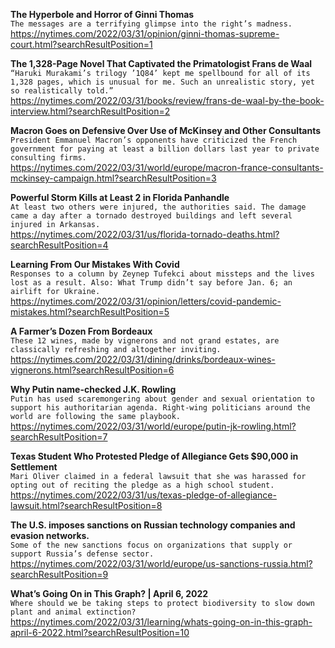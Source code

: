 **The Hyperbole and Horror of Ginni Thomas**\
`The messages are a terrifying glimpse into the right’s madness.`\
https://nytimes.com/2022/03/31/opinion/ginni-thomas-supreme-court.html?searchResultPosition=1

**The 1,328-Page Novel That Captivated the Primatologist Frans de Waal**\
`“Haruki Murakami’s trilogy ’1Q84’ kept me spellbound for all of its 1,328 pages, which is unusual for me. Such an unrealistic story, yet so realistically told.”`\
https://nytimes.com/2022/03/31/books/review/frans-de-waal-by-the-book-interview.html?searchResultPosition=2

**Macron Goes on Defensive Over Use of McKinsey and Other Consultants**\
`President Emmanuel Macron’s opponents have criticized the French government for paying at least a billion dollars last year to private consulting firms.`\
https://nytimes.com/2022/03/31/world/europe/macron-france-consultants-mckinsey-campaign.html?searchResultPosition=3

**Powerful Storm Kills at Least 2 in Florida Panhandle**\
`At least two others were injured, the authorities said. The damage came a day after a tornado destroyed buildings and left several injured in Arkansas.`\
https://nytimes.com/2022/03/31/us/florida-tornado-deaths.html?searchResultPosition=4

**Learning From Our Mistakes With Covid**\
`Responses to a column by Zeynep Tufekci about missteps and the lives lost as a result. Also: What Trump didn’t say before Jan. 6; an airlift for Ukraine.`\
https://nytimes.com/2022/03/31/opinion/letters/covid-pandemic-mistakes.html?searchResultPosition=5

**A Farmer’s Dozen From Bordeaux**\
`These 12 wines, made by vignerons and not grand estates, are classically refreshing and altogether inviting.`\
https://nytimes.com/2022/03/31/dining/drinks/bordeaux-wines-vignerons.html?searchResultPosition=6

**Why Putin name-checked J.K. Rowling**\
`Putin has used scaremongering about gender and sexual orientation to support his authoritarian agenda. Right-wing politicians around the world are following the same playbook.`\
https://nytimes.com/2022/03/31/world/europe/putin-jk-rowling.html?searchResultPosition=7

**Texas Student Who Protested Pledge of Allegiance Gets $90,000 in Settlement**\
`Mari Oliver claimed in a federal lawsuit that she was harassed for opting out of reciting the pledge as a high school student.`\
https://nytimes.com/2022/03/31/us/texas-pledge-of-allegiance-lawsuit.html?searchResultPosition=8

**The U.S. imposes sanctions on Russian technology companies and evasion networks.**\
`Some of the new sanctions focus on organizations that supply or support Russia’s defense sector.`\
https://nytimes.com/2022/03/31/world/europe/us-sanctions-russia.html?searchResultPosition=9

**What’s Going On in This Graph? | April 6, 2022**\
`Where should we be taking steps to protect biodiversity to slow down plant and animal extinction?`\
https://nytimes.com/2022/03/31/learning/whats-going-on-in-this-graph-april-6-2022.html?searchResultPosition=10

